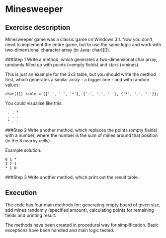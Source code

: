 # Minesweeper
## Exercise description
Minesweeper game was a classic game on Windows 3.1. Now you don't need to implement the entire game, but to use 
the same logic and work with two-dimensional character array (in Java: char[][]).

###Step 1
Write a method, which generates a two-dimensional char array, randomly filled up with points (=empty fields) and stars 
(=mines).

This is just an example for the 3x3 table, but you should write the method first, which generates a similar array - a bigger one - and with random values:

    char[][] table = {{'.', '.', '*'}, {'.', '.', '.'}, {'*', '.', '.'}};
You could visualise like this:
```
 . . *
 . . .
 * . .
```

###Step 2
Write another method, which replaces the points (empty fields) with a number, where the number is the sum of mines around that position (in the 8 nearby cells).

Example solution:
```
0 1 *
1 2 1
* 1 0
```
###Step 3
Write another method, which print out the result table.

## Execution
The code has four main methods for: generating empty board of given size, add mines randomly (specified amount), calculating points for remaining fields and printing result.

The methods have been created in procedural way for simplification. Basic exceptions have been handled and main logic tested.